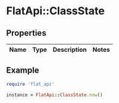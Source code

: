 # FlatApi::ClassState

## Properties

| Name | Type | Description | Notes |
| ---- | ---- | ----------- | ----- |

## Example

```ruby
require 'flat_api'

instance = FlatApi::ClassState.new()
```

